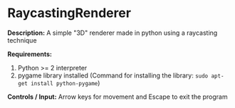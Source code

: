 # RaycastingRenderer

**Description:** A simple "3D" renderer made in python using a raycasting technique

**Requirements:** 
  1. Python >= 2 interpreter
  2. pygame library installed (Command for installing the library: `sudo apt-get install python-pygame`)

**Controls / Input:** Arrow keys for movement and Escape to exit the program
